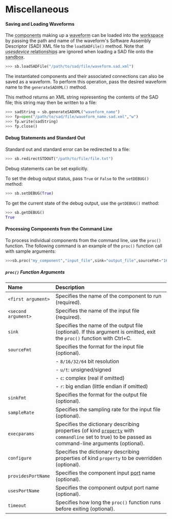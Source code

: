 # Miscellaneous

#### Saving and Loading Waveforms

The <abbr title="See Glossary.">components</abbr> making up a <abbr title="See Glossary.">waveform</abbr> can be loaded into the <abbr title="See Glossary.">workspace</abbr> by passing the path and name of the waveform's Software Assembly Descriptor (SAD) XML file to the `loadSADFile()` method. Note that <abbr title="See Glossary.">*usesdevice* relationships</abbr> are ignored when loading a SAD file onto the <abbr title="See Glossary.">sandbox</abbr>.

```python
>>> sb.loadSADFile("/path/to/sad/file/waveform.sad.xml")
```

The instantiated components and their associated connections can also be saved as a waveform. To perform this operation, pass the desired waveform name to the `generateSADXML()` method.

This method returns an XML string representing the contents of the SAD file; this string may then be written to a file:

```python
>>> sadString = sb.generateSADXML("waveform_name")
>>> fp=open("/path/to/sad/file/waveform_name.sad.xml","w")
>>> fp.write(sadString)
>>> fp.close()
```

#### Debug Statements and Standard Out

Standard out and standard error can be redirected to a file:

```python
>>> sb.redirectSTDOUT("/path/to/file/file.txt")
```

Debug statements can be set explicitly.

To set the debug output status, pass `True` or `False` to the `setDEBUG()` method:

```python
>>> sb.setDEBUG(True)
```

To get the current state of the debug output, use the `getDEBUG()` method:

```python
>>> sb.getDEBUG()
True
```

#### Processing Components from the Command Line

To process individual components from the command line, use the `proc()` function. The following command is an example of the `proc()` function call with sample arguments:

```python
>>>sb.proc("my_component","input_file",sink="output_file",sourceFmt="16t",sinkFmt="8u",sampleRate=10000,execparams={"execprop1":5},configure={"prop2":4},providesPortName="input",usesPortName="output",timeout=10)
```

##### `proc()` Function Arguments
| **Name**            | **Description**                                                                                                                                |
| :------------------ | :--------------------------------------------------------------------------------------------------------------------------------              |
| `<first argument>`  | Specifies the name of the component to run (required).                                                                                         |
| `<second argument>` | Specifies the name of the input file (required).                                                                                               |
| `sink`              | Specifies the name of the output file (optional). If this argument is omitted, exit the `proc()` function with Ctrl+C.                         |
| `sourceFmt`         | Specifies the format for the input file (optional).                                                                                            |
|                     | \- `8/16/32/64` bit resolution                                                                                                                 |
|                     | \- `u/t`: unsigned/signed                                                                                                                      |
|                     | \- `c`: complex (real if omitted)                                                                                                              |
|                     | \- `r`: big endian (little endian if omitted)                                                                                                  |
| `sinkFmt`           | Specifies the format for the output file (optional).                                                                                           |
| `sampleRate`        | Specifies the sampling rate for the input file (optional).                                                                                     |
| `execparams`        | Specifies the dictionary describing properties (of kind <abbr title="See Glossary.">`property`</abbr> with `commandline` set to true) to be passed as command-line arguments (optional). |
| `configure`         | Specifies the dictionary describing properties of kind `property` to be overridden (optional).                                   |
| `providesPortName`  | Specifies the component input <abbr title="See Glossary.">port</abbr> name (optional).                                                                                            |
| `usesPortName`      | Specifies the component output port name (optional).                                                                                           |
| `timeout`           | Specifies how long the `proc()` function runs before exiting (optional).                                                                       |
